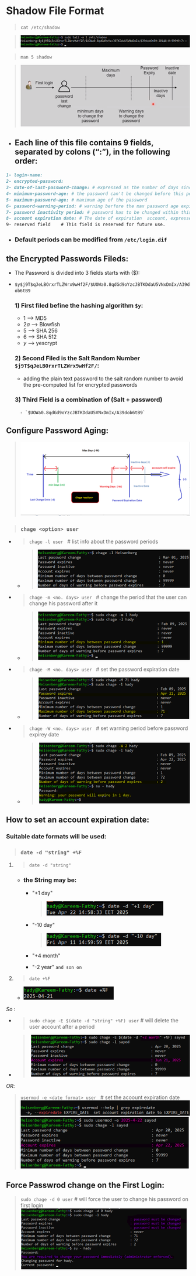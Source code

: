 # Shadow File Format
> `cat /etc/shadow`

> ![alt text](screens/image-57.png)


> `man 5 shadow`

> ![alt text](screens/image-56.png)
- ## Each line of this file contains 9 fields, separated by colons (“:”), in the following order:
```markdown
1- login-name:
2- encrypted-password:
3- date-of-last-password-change: # expressed as the number of days since Jan 1, 1970.
4- minimum-password-age: # the password can't be changed before this period 
5- maximum-password-age: # maximum age of the password
6- password-warning-period: # warning berfore the max password age expires
7- password inactivity period: # password has to be changed within this period or the account will expire 
8- account expiration date: # The date of expiration  account, expressed as the number of days since Jan 1, 1970.
9- reserved field    # This field is reserved for future use.
```
- ### Default periods can be modified from `/etc/login.dif`

## the Encrypted Passwords Fileds:
- The Password is divided into 3 fields starts with ($):
- ``$y$j9T$qJeLBOrxrTLZWrx9wHf2F/$UOWa0.8qdGd9oYzcJBTKDdaU5VNxDmIx/A39dob6tB9``
   ### 1) First filed befine the hashing algorithm `$y`:
   - $1$ --> MD5
   - $2a$ --> Blowfish
   - $5$ --> SHA 256
   - $6$ --> SHA 512
   - $y$ --> yescrypt
    
   ### 2) Second Filed is the Salt Random Number `$j9T$qJeLBOrxrTLZWrx9wHf2F/`:
   - adding the plain text password to the salt random number to avoid the pre-computed list for encrypted passwords
    
   ### 3) Third Field is a combination of (Salt + password)
        - `$UOWa0.8qdGd9oYzcJBTKDdaU5VNxDmIx/A39dob6tB9`

## Configure Password Aging:
> ![alt text](screens/image-58.png)

> ### `chage <option> user`

   - > ``chage -l user ``  # list info about the password periods
 
      - > ![alt text](screens/image-59.png) 

   - > ``chage -m <no. days> user `` # change the period that the user can change his password after it
      - > ![alt text](screens/image-60.png)

   - > ``chage -M <no. days> user `` # set the password expiration date
      - > ![alt text](screens/image-61.png)
   
   - > ``chage -W <no. days> user `` # set warning period before password expirey date
      - > ![alt text](screens/image-62.png)
   
## How to set an account expiration date:
### Suitable date formats will be used:
> ### ``date -d "string" +%F`` 
   
1) > ``date -d "string" ``
   - ### the String may be:
      - "+1 day" 
         > ![alt text](screens/image-63.png)
      
      - "-10 day"
         > ![alt text](screens/image-64.png)
      
      - "+4 month"
      - "-2 year" ``and son on``

2) > ``date +%F ``
   - ![alt text](screens/image-65.png)

$So$ :
   - > ``sudo chage -E $(date -d "string" +%F) user`` # will delete the user account after a period
   - > ![alt text](screens/image-66.png)

$OR:$
> ``usermod -e <date format> user `` # set the acoount expiration date 
> ![alt text](screens/image-67.png)
> ![alt text](screens/image-68.png)

## Force Passwrod change on the First Login:
> ``sudo chage -d 0 user`` # will force the user to change his password on first login
> ![alt text](screens/image-69.png)   